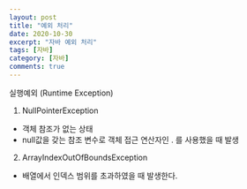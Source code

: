 ```yaml
---
layout: post
title: "예외 처리"
date: 2020-10-30
excerpt: "자바 예외 처리"
tags: [자바]
category: [자바]
comments: true
---
```


실행예외 (Runtime Exception)
1. NullPointerException
- 객체 참조가 없는 상태
- null값을 갖는 참조 변수로 객체 접근 연산자인 . 를 사용했을 때 발생

2. ArrayIndexOutOfBoundsException
- 배열에서 인덱스 범위를 초과하였을 때 발생한다.
